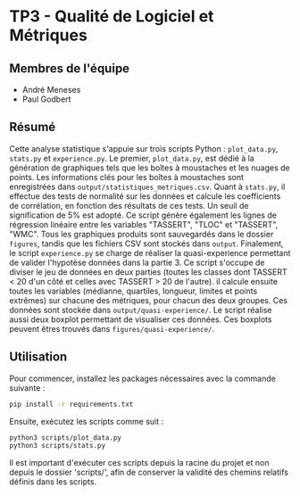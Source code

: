 # TP3 - Qualité de Logiciel et Métriques

## Membres de l'équipe
- André Meneses
- Paul Godbert

## Résumé
Cette analyse statistique s'appuie sur trois scripts Python : `plot_data.py`, `stats.py` et `experience.py`. Le premier, `plot_data.py`, est dédié à la génération de graphiques tels que les boîtes à moustaches et les nuages de points. Les informations clés pour les boîtes à moustaches sont enregistrées dans `output/statistiques_metriques.csv`. Quant à `stats.py`, il effectue des tests de normalité sur les données et calcule les coefficients de corrélation, en fonction des résultats de ces tests. Un seuil de signification de 5% est adopté. Ce script génère également les lignes de régression linéaire entre les variables "TASSERT", "TLOC" et "TASSERT", "WMC". Tous les graphiques produits sont sauvegardés dans le dossier `figures`, tandis que les fichiers CSV sont stockés dans `output`. Finalement, le script `experience.py` se charge de réaliser la quasi-experience permettant de valider l'hypotèse données dans la partie 3. Ce script s'occupe de diviser le jeu de données en deux parties (toutes les classes dont TASSERT < 20 d'un côté et celles avec TASSERT > 20 de l'autre). il calcule ensuite toutes les variables (médianne, quartiles, longueur, limites et points extrêmes) sur chacune des métriques, pour chacun des deux groupes. Ces données sont stockée dans `output/quasi-experience/`. Le script réalise aussi deux boxplot permettant de visualiser ces données. Ces boxplots peuvent êtres trouvés dans `figures/quasi-experience/`.

## Utilisation
Pour commencer, installez les packages nécessaires avec la commande suivante :
```sh
pip install -r requirements.txt
```
Ensuite, exécutez les scripts comme suit :
```sh
python3 scripts/plot_data.py
python3 scripts/stats.py
```
Il est important d'exécuter ces scripts depuis la racine du projet et non depuis le dossier 'scripts/', afin de conserver la validité des chemins relatifs définis dans les scripts.
